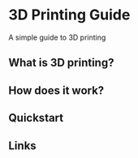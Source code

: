 # 3D Printing Guide

A simple guide to 3D printing

## What is 3D printing?

## How does it work?

## Quickstart

## Links
